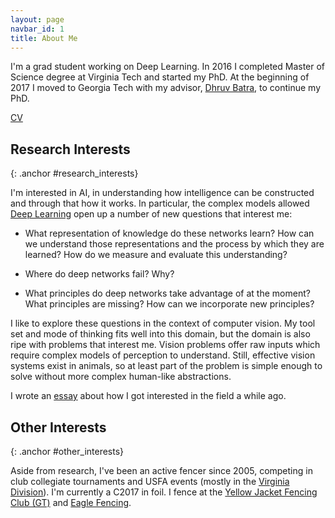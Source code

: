 ```yaml
---
layout: page
navbar_id: 1
title: About Me
---
```


I'm a grad student working on Deep Learning.
In 2016 I completed Master of Science degree at Virginia Tech and started my PhD.
At the beginning of 2017 I moved to Georgia Tech with my advisor, [Dhruv Batra][dhruv_page],
to continue my PhD.

[dhruv_page]: https://www.cc.gatech.edu/~dbatra/index.html

[CV]({{site.cv_url}})

Research Interests
---
{: .anchor #research_interests}

I'm interested in AI, in understanding how intelligence can be constructed
and through that how it works.
In particular, the complex models allowed [Deep Learning](http://en.wikipedia.org/wiki/Deep_learning)
open up a number of new questions that interest me:

* What representation of knowledge do these networks learn? How can we
understand those representations and the process by which they are learned?
How do we measure and evaluate this understanding?

* Where do deep networks fail? Why?

* What principles do deep networks take advantage of at the moment?
What principles are missing? How can we incorporate new principles?


I like to explore these questions in the context of computer vision.
My tool set and mode of thinking fits well into this domain, but the
domain is also ripe with problems that interest me.
Vision problems offer raw inputs which require complex models of
perception to understand. Still, effective vision systems exist in
animals, so at least part of the problem is simple enough to solve
without more complex human-like abstractions.

I wrote an [essay](/blog/why_ai) about how I got interested in the field a while ago.


Other Interests
---
{: .anchor #other_interests}

Aside from research, I've been an active fencer since 2005, competing in
club collegiate tournaments and USFA events (mostly in the
[Virginia Division][vadiv]). I'm currently a C2017 in foil.
I fence at the [Yellow Jacket Fencing Club (GT)][gtfencing] and [Eagle Fencing][eagle].

[vadiv]: http://va-usfa.com/
[vtfencing]: http://www.fencing.org.vt.edu/
[gtfencing]: http://www.yellowjacketfencing.com/
[eagle]: http://eaglefencingclub.com

